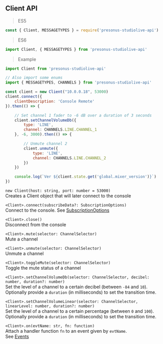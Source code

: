 ## Client API

> ES5

```js
const { Client, MESSAGETYPES } = require('presonus-studiolive-api')
```

> ES6

```js
import Client, { MESSAGETYPES } from 'presonus-studiolive-api'
```

> Example

```js
import Client from 'presonus-studiolive-api'

// Also import some enums
import { MESSAGETYPES, CHANNELS } from 'presonus-studiolive-api'

const client = new Client("10.0.0.18", 53000)
client.connect({
    clientDescription: 'Console Remote'
}).then(() => {

    // Set channel 1 fader to -6 dB over a duration of 3 seconds
    client.setChannelVolumeDb({
        type: 'LINE',
        channel: CHANNELS.LINE.CHANNEL_1
    }, -6, 3000).then(() => {

        // Unmute channel 2
        client.unmute({
            type: 'LINE',
            channel: CHANNELS.LINE.CHANNEL_2
        })
    })

    console.log(`Ver ${client.state.get('global.mixer_version')}`)
})
```

`new Client(host: string, port: number = 53000)`  
Creates a Client object that will later connect to the console

`<Client>.connect(subscribeData?: SubscriptionOptions)`  
Connect to the console. See [SubscriptionOptions](#payload-subscriptionoptions)

`<Client>.close()`  
Disconnect from the console

`<Client>.mute(selector: ChannelSelector)`  
Mute a channel

`<Client>.unmute(selector: ChannelSelector)`  
Unmute a channel

`<Client>.toggleMute(selector: ChannelSelector)`  
Toggle the mute status of a channel

`<Client>.setChannelVolumeDb(selector: ChannelSelector, decibel: number, duration?: number)`  
Set the level of a channel to a certain decibel (between `-84` and `10`).  
Optionally provide a `duration` (in milliseconds) to set the transition time.

`<Client>.setChannelVolumeLinear(selector: ChannelSelector, linearLevel: number, duration?: number)`  
Set the level of a channel to a certain percentage (between `0` and `100`).  
Optionally provide a `duration` (in milliseconds) to set the transition time.

`<Client>.on(evtName: str, fn: function)`  
Attach a handler function `fn` to an event given by `evtName`.  
See [Events](#events)

